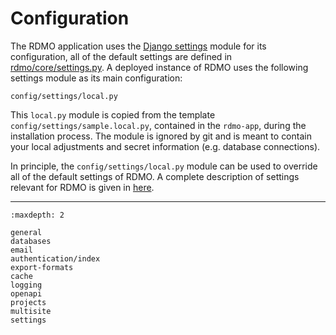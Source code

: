 # Configuration

The RDMO application uses the [Django settings](https://docs.djangoproject.com/en/4.2/topics/settings/) module for its configuration, all of the default settings are defined in [rdmo/core/settings.py](https://github.com/rdmorganiser/rdmo/blob/main/rdmo/core/settings.py). A deployed instance of RDMO uses the following settings module as its main configuration:

```
config/settings/local.py
```

This `local.py` module is copied from the template `config/settings/sample.local.py`, contained in the `rdmo-app`, during the installation process. The module is ignored by git and is meant to contain your local adjustments and secret information (e.g. database connections).

In principle, the `config/settings/local.py` module can be used to override all of the default settings of RDMO. A complete description of settings relevant for RDMO is given in [here](./settings).

---

```{toctree}
:maxdepth: 2

general
databases
email
authentication/index
export-formats
cache
logging
openapi
projects
multisite
settings
```
